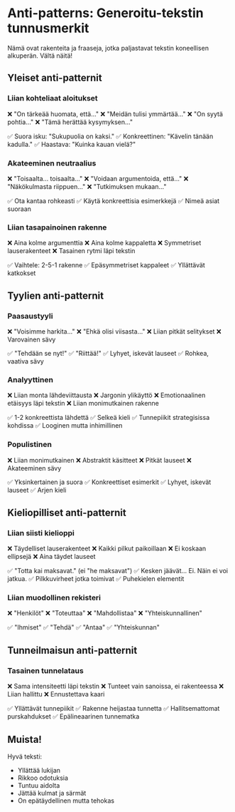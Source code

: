 # Anti-patterns: Generoitu-tekstin tunnusmerkit

Nämä ovat rakenteita ja fraaseja, jotka paljastavat tekstin koneellisen alkuperän. Vältä näitä!

## Yleiset anti-patternit

### Liian kohteliaat aloitukset
❌ "On tärkeää huomata, että..."
❌ "Meidän tulisi ymmärtää..."
❌ "On syytä pohtia..."
❌ "Tämä herättää kysymyksen..."

✅ Suora isku: "Sukupuolia on kaksi."
✅ Konkreettinen: "Kävelin tänään kadulla."
✅ Haastava: "Kuinka kauan vielä?"

### Akateeminen neutraalius
❌ "Toisaalta... toisaalta..."
❌ "Voidaan argumentoida, että..."
❌ "Näkökulmasta riippuen..."
❌ "Tutkimuksen mukaan..."

✅ Ota kantaa rohkeasti
✅ Käytä konkreettisia esimerkkejä
✅ Nimeä asiat suoraan

### Liian tasapainoinen rakenne
❌ Aina kolme argumenttia
❌ Aina kolme kappaletta
❌ Symmetriset lauserakenteet
❌ Tasainen rytmi läpi tekstin

✅ Vaihtele: 2-5-1 rakenne
✅ Epäsymmetriset kappaleet
✅ Yllättävät katkokset

## Tyylien anti-patternit

### Paasaustyyli
❌ "Voisimme harkita..."
❌ "Ehkä olisi viisasta..."
❌ Liian pitkät selitykset
❌ Varovainen sävy

✅ "Tehdään se nyt!"
✅ "Riittää!"
✅ Lyhyet, iskevät lauseet
✅ Rohkea, vaativa sävy

### Analyyttinen
❌ Liian monta lähdeviittausta
❌ Jargonin ylikäyttö
❌ Emotionaalinen etäisyys läpi tekstin
❌ Liian monimutkainen rakenne

✅ 1-2 konkreettista lähdettä
✅ Selkeä kieli
✅ Tunnepiikit strategisissa kohdissa
✅ Looginen mutta inhimillinen

### Populistinen
❌ Liian monimutkainen
❌ Abstraktit käsitteet
❌ Pitkät lauseet
❌ Akateeminen sävy

✅ Yksinkertainen ja suora
✅ Konkreettiset esimerkit
✅ Lyhyet, iskevät lauseet
✅ Arjen kieli

## Kieliopilliset anti-patternit

### Liian siisti kielioppi
❌ Täydelliset lauserakenteet
❌ Kaikki pilkut paikoillaan
❌ Ei koskaan ellipsejä
❌ Aina täydet lauseet

✅ "Totta kai maksavat." (ei "he maksavat")
✅ Kesken jäävät... Ei. Näin ei voi jatkua.
✅ Pilkkuvirheet jotka toimivat
✅ Puhekielen elementit

### Liian muodollinen rekisteri
❌ "Henkilöt"
❌ "Toteuttaa"
❌ "Mahdollistaa"
❌ "Yhteiskunnallinen"

✅ "Ihmiset"
✅ "Tehdä"
✅ "Antaa"
✅ "Yhteiskunnan"

## Tunneilmaisun anti-patternit

### Tasainen tunnelataus
❌ Sama intensiteetti läpi tekstin
❌ Tunteet vain sanoissa, ei rakenteessa
❌ Liian hallittu
❌ Ennustettava kaari

✅ Yllättävät tunnepiikit
✅ Rakenne heijastaa tunnetta
✅ Hallitsemattomat purskahdukset
✅ Epälineaarinen tunnematka

## Muista!

Hyvä teksti:
- Yllättää lukijan
- Rikkoo odotuksia
- Tuntuu aidolta
- Jättää kulmat ja särmät
- On epätäydellinen mutta tehokas